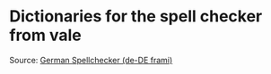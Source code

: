 # Dictionaries for the spell checker from vale

Source: [German Spellchecker (de-DE frami)](https://extensions.libreoffice.org/en/extensions/show/german-de-de-frami-dictionaries)
